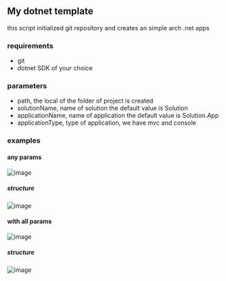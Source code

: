 ## My dotnet template

this script initialized git repository and creates an simple arch .net apps

### requirements

- git
- dotnet SDK of your choice

### parameters

- path, the local of the folder of project is created
- solutionName, name of solution the default value is Solution
- applicationName, name of application the default value is  Solution.App
- applicationType, type of application, we have mvc and console

### examples

#### any params

![image](https://user-images.githubusercontent.com/59183718/171034869-5497e2db-86a8-4c0c-b376-f2d8db58f6b5.png)


##### structure

![image](https://user-images.githubusercontent.com/59183718/171034960-7ccfe43e-31b7-4888-bab1-8fea66366c78.png)


#### with all params

![image](https://user-images.githubusercontent.com/59183718/171035618-eb9329fd-ee61-4baf-9083-5019dc824b3e.png)


##### structure

![image](https://user-images.githubusercontent.com/59183718/171035666-6076a9a9-7e8f-4364-bda6-c6136f224c44.png)



